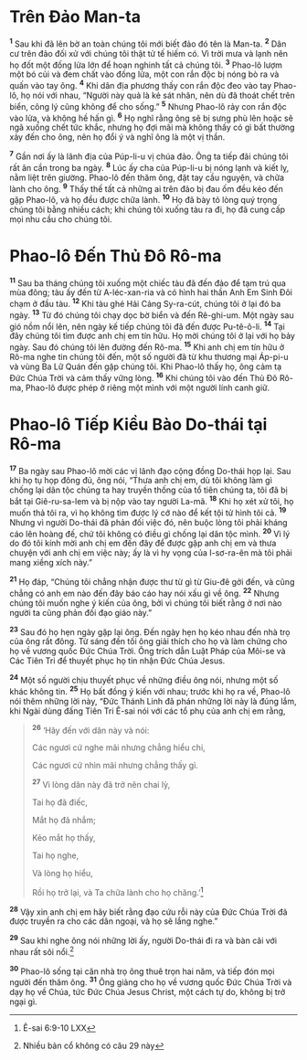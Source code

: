 # Trên Đảo Man-ta
<sup><b>1</b></sup> Sau khi đã lên bờ an toàn chúng tôi mới biết đảo đó tên là Man-ta. <sup><b>2</b></sup> Dân cư trên đảo đối xử với chúng tôi thật tử tế hiếm có. Vì trời mưa và lạnh nên họ đốt một đống lửa lớn để hoan nghinh tất cả chúng tôi. <sup><b>3</b></sup> Phao-lô lượm một bó củi và đem chất vào đống lửa, một con rắn độc bị nóng bò ra và quấn vào tay ông. <sup><b>4</b></sup> Khi dân địa phương thấy con rắn độc đeo vào tay Phao-lô, họ nói với nhau, “Người này quả là kẻ sát nhân, nên dù đã thoát chết trên biển, công lý cũng không để cho sống.” <sup><b>5</b></sup> Nhưng Phao-lô rảy con rắn độc vào lửa, và không hề hấn gì. <sup><b>6</b></sup> Họ nghĩ rằng ông sẽ bị sưng phù lên hoặc sẽ ngã xuống chết tức khắc, nhưng họ đợi mãi mà không thấy có gì bất thường xảy đến cho ông, nên họ đổi ý và nghĩ ông là một vị thần.

<sup><b>7</b></sup> Gần nơi ấy là lãnh địa của Púp-li-u vị chúa đảo. Ông ta tiếp đãi chúng tôi rất ân cần trong ba ngày. <sup><b>8</b></sup> Lúc ấy cha của Púp-li-u bị nóng lạnh và kiết lỵ, nằm liệt trên giường. Phao-lô đến thăm ông, đặt tay cầu nguyện, và chữa lành cho ông. <sup><b>9</b></sup> Thấy thế tất cả những ai trên đảo bị đau ốm đều kéo đến gặp Phao-lô, và họ đều được chữa lành. <sup><b>10</b></sup> Họ đã bày tỏ lòng quý trọng chúng tôi bằng nhiều cách; khi chúng tôi xuống tàu ra đi, họ đã cung cấp mọi nhu cầu cho chúng tôi.

# Phao-lô Đến Thủ Đô Rô-ma
<sup><b>11</b></sup> Sau ba tháng chúng tôi xuống một chiếc tàu đã đến đảo để tạm trú qua mùa đông; tàu ấy đến từ A-léc-xan-ria và có hình hai thần Anh Em Sinh Đôi chạm ở đầu tàu. <sup><b>12</b></sup> Khi tàu ghé Hải Cảng Sy-ra-cút, chúng tôi ở lại đó ba ngày. <sup><b>13</b></sup> Từ đó chúng tôi chạy dọc bờ biển và đến Rê-ghi-um. Một ngày sau gió nồm nổi lên, nên ngày kế tiếp chúng tôi đã đến được Pu-tê-ô-li. <sup><b>14</b></sup> Tại đây chúng tôi tìm được anh chị em tín hữu. Họ mời chúng tôi ở lại với họ bảy ngày. Sau đó chúng tôi lên đường đến Rô-ma. <sup><b>15</b></sup> Khi anh chị em tín hữu ở Rô-ma nghe tin chúng tôi đến, một số người đã từ khu thương mại Áp-pi-u và vùng Ba Lữ Quán đến gặp chúng tôi. Khi Phao-lô thấy họ, ông cảm tạ Đức Chúa Trời và cảm thấy vững lòng. <sup><b>16</b></sup> Khi chúng tôi vào đến Thủ Đô Rô-ma, Phao-lô được phép ở riêng một mình với một người lính canh giữ.

# Phao-lô Tiếp Kiều Bào Do-thái tại Rô-ma
<sup><b>17</b></sup> Ba ngày sau Phao-lô mời các vị lãnh đạo cộng đồng Do-thái họp lại. Sau khi họ tụ họp đông đủ, ông nói, “Thưa anh chị em, dù tôi không làm gì chống lại dân tộc chúng ta hay truyền thống của tổ tiên chúng ta, tôi đã bị bắt tại Giê-ru-sa-lem và bị nộp vào tay người La-mã. <sup><b>18</b></sup> Khi họ xét xử tôi, họ muốn thả tôi ra, vì họ không tìm được lý cớ nào để kết tội tử hình tôi cả. <sup><b>19</b></sup> Nhưng vì người Do-thái đã phản đối việc đó, nên buộc lòng tôi phải kháng cáo lên hoàng đế, chứ tôi không có điều gì chống lại dân tộc mình. <sup><b>20</b></sup> Vì lý do đó tôi kính mời anh chị em đến đây để được gặp anh chị em và thưa chuyện với anh chị em việc này; ấy là vì hy vọng của I-sơ-ra-ên mà tôi phải mang xiềng xích này.”

<sup><b>21</b></sup> Họ đáp, “Chúng tôi chẳng nhận được thư từ gì từ Giu-đê gởi đến, và cũng chẳng có anh em nào đến đây báo cáo hay nói xấu gì về ông. <sup><b>22</b></sup> Nhưng chúng tôi muốn nghe ý kiến của ông, bởi vì chúng tôi biết rằng ở nơi nào người ta cũng phản đối đạo giáo này.”

<sup><b>23</b></sup> Sau đó họ hẹn ngày gặp lại ông. Đến ngày hẹn họ kéo nhau đến nhà trọ của ông rất đông. Từ sáng đến tối ông giải thích cho họ và làm chứng cho họ về vương quốc Đức Chúa Trời. Ông trích dẫn Luật Pháp của Môi-se và Các Tiên Tri để thuyết phục họ tin nhận Đức Chúa Jesus.

<sup><b>24</b></sup> Một số người chịu thuyết phục về những điều ông nói, nhưng một số khác không tin. <sup><b>25</b></sup> Họ bất đồng ý kiến với nhau; trước khi họ ra về, Phao-lô nói thêm những lời này, “Đức Thánh Linh đã phán những lời này là đúng lắm, khi Ngài dùng đấng Tiên Tri Ê-sai nói với các tổ phụ của anh chị em rằng,

> <sup><b>26</b></sup> ‘Hãy đến với dân này và nói:
>
> Các ngươi cứ nghe mãi nhưng chẳng hiểu chi,
>
> Các ngươi cứ nhìn mãi nhưng chẳng thấy gì.
>
> <sup><b>27</b></sup> Vì lòng dân này đã trở nên chai lỳ,
>
> Tai họ đã điếc,
>
> Mắt họ đã nhắm;
>
> Kẻo mắt họ thấy,
>
> Tai họ nghe,
>
> Và lòng họ hiểu,
>
> Rồi họ trở lại, và Ta chữa lành cho họ chăng.’[^1-edef5865-6b8d-429b-bd3f-646dee08572b]

<sup><b>28</b></sup> Vậy xin anh chị em hãy biết rằng đạo cứu rỗi này của Đức Chúa Trời đã được truyền ra cho các dân ngoại, và họ sẽ lắng nghe.”

<sup><b>29</b></sup> Sau khi nghe ông nói những lời ấy, người Do-thái đi ra và bàn cãi với nhau rất sôi nổi.[^2-edef5865-6b8d-429b-bd3f-646dee08572b]

<sup><b>30</b></sup> Phao-lô sống tại căn nhà trọ ông thuê trọn hai năm, và tiếp đón mọi người đến thăm ông. <sup><b>31</b></sup> Ông giảng cho họ về vương quốc Đức Chúa Trời và dạy họ về Chúa, tức Đức Chúa Jesus Christ, một cách tự do, không bị trở ngại gì.

[^1-edef5865-6b8d-429b-bd3f-646dee08572b]: Ê-sai 6:9-10 LXX
[^2-edef5865-6b8d-429b-bd3f-646dee08572b]: Nhiều bản cổ không có câu 29 này